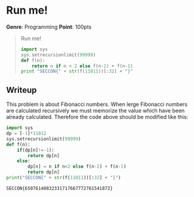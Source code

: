 # Run me!
__Genre__: Programming
__Point__: 100pts

> Run me!
> ```py
> import sys
> sys.setrecursionlimit(99999)
> def f(n):
>     return n if n < 2 else f(n-2) + f(n-1)
> print "SECCON{" + str(f(11011))[:32] + "}"
> ```

## Writeup
This problem is about Fibonacci numbers.
When lerge Fibonacci numbers are calculated recursively we must memorize the value which have been already calculated.
Therefore the code above should be modified like this:
```py
import sys
dp = [-1]*11012
sys.setrecursionlimit(99999)
def f(n):
    if(dp[n]!=-1):
        return dp[n]
    else:
        dp[n] = n if n<2 else f(n-2) + f(n-1)
        return dp[n]
print("SECCON{" + str(f(11011))[:32] + "}")
```

```
SECCON{65076140832331717667772761541872}
```

